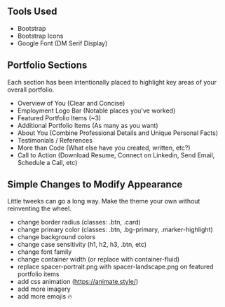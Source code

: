## Tools Used
- Bootstrap
- Bootstrap Icons
- Google Font (DM Serif Display)

## Portfolio Sections
Each section has been intentionally placed to highlight key areas of your overall portfolio.
- Overview of You (Clear and Concise)
- Employment Logo Bar (Notable places you've worked)
- Featured Portfolio Items (~3)
- Additional Portfolio Items (As many as you want)
- About You (Combine Professional Details and Unique Personal Facts)
- Testimonials / References
- More than Code (What else have you created, written, etc?)
- Call to Action (Download Resume, Connect on Linkedin, Send Email, Schedule a Call, etc)

## Simple Changes to Modify Appearance
Little tweeks can go a long way. Make the theme your own without reinventing the wheel.
- change border radius (classes: .btn, .card)
- change primary color (classes: .btn, .bg-primary, .marker-highlight)
- change background colors
- change case sensitivity (h1, h2, h3, .btn, etc)
- change font family
- change container width (or replace with container-fluid)
- replace spacer-portrait.png with spacer-landscape.png on featured portfolio items
- add css animation (https://animate.style/)
- add more imagery
- add more emojis 🔥


